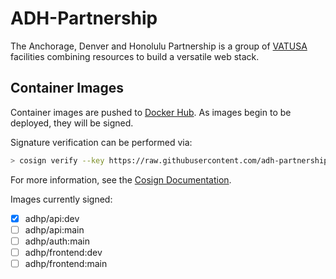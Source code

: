 # ADH-Partnership

The Anchorage, Denver and Honolulu Partnership is a group of [VATUSA](https://www.vatusa.net) facilities combining resources to build a versatile web stack.

## Container Images

Container images are pushed to [Docker Hub](https://hub.docker.com/u/adhp).  As images begin to be deployed, they will be signed.

Signature verification can be performed via:

```bash
> cosign verify --key https://raw.githubusercontent.com/adh-partnership/.github/main/cosign.pub (image):(tag)
```

For more information, see the [Cosign Documentation](https://docs.sigstore.dev/cosign).

Images currently signed:
- [x] adhp/api:dev
- [ ] adhp/api:main
- [ ] adhp/auth:main
- [ ] adhp/frontend:dev
- [ ] adhp/frontend:main
